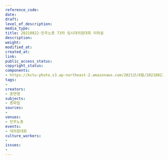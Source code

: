 ```yaml
---
reference_code: 
date: 
draft: 
level_of_description: 
media_type: 
title: 20210822-민주노총 73차 임시대의원대회 리허설
description: 
weight: 
modified_at: 
created_at: 
link: 
public_access_status: 
copyright_status: 
components:
- https://kctu-photo.s3.ap-northeast-2.amazonaws.com/2021년/8월/20210822-민주노총+73차+임시대의원대회+리허설/_1D20588.jpg
tags:
- 
creators:
- 총연맹
subjects:
- 총파업
sources:
- 
venues:
- 민주노총
events:
- 대의원대회
culture_workers:
- 
issues:
- 
---
```

